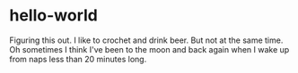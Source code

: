 # hello-world
Figuring this out. 
I like to crochet and drink beer.  But not at the same time. 
Oh  sometimes I think I've been to the moon and back again when I wake up from naps less than 20 minutes long. 

